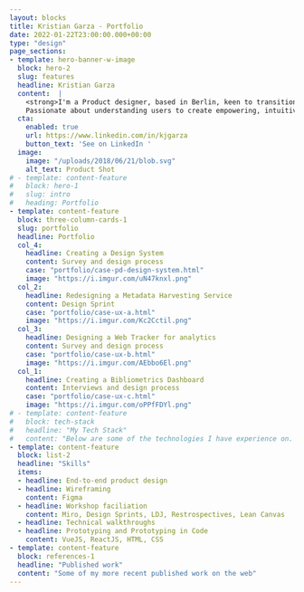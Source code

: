 ```yaml
---
layout: blocks
title: Kristian Garza - Portfolio
date: 2022-01-22T23:00:00.000+00:00
type: "design"
page_sections:
- template: hero-banner-w-image
  block: hero-2
  slug: features
  headline: Kristian Garza 
  content:  |
    <strong>I'm a Product designer, based in Berlin, keen to transition into UX Research in AI organisation.</strong>
    Passionate about understanding users to create empowering, intuitive experiences. Strong research, prototyping, and coding skills. Experienced in leveraging design and AI to solve real-world problems.
  cta:
    enabled: true
    url: https://www.linkedin.com/in/kjgarza
    button_text: 'See on LinkedIn '
  image:
    image: "/uploads/2018/06/21/blob.svg"
    alt_text: Product Shot
# - template: content-feature
#   block: hero-1
#   slug: intro
#   heading: Portfolio
- template: content-feature
  block: three-column-cards-1
  slug: portfolio
  headline: Portfolio
  col_4:
    headline: Creating a Design System
    content: Survey and design process
    case: "portfolio/case-pd-design-system.html"
    image: "https://i.imgur.com/uN47knxl.png"
  col_2:
    headline: Redesigning a Metadata Harvesting Service
    content: Design Sprint
    case: "portfolio/case-ux-a.html"
    image: "https://i.imgur.com/Kc2Cctil.png"
  col_3:
    headline: Designing a Web Tracker for analytics
    content: Survey and design process
    case: "portfolio/case-ux-b.html"
    image: "https://i.imgur.com/AEbbo6El.png"
  col_1:
    headline: Creating a Bibliometrics Dashboard
    content: Interviews and design process
    case: "portfolio/case-ux-c.html"
    image: "https://i.imgur.com/oPPfFDYl.png"
# - template: content-feature
#   block: tech-stack
#   headline: "My Tech Stack"
#   content: "Below are some of the technologies I have experience on. This is not an exhaustive list."
- template: content-feature
  block: list-2
  headline: "Skills"
  items:
  - headline: End-to-end product design
  - headline: Wireframing
    content: Figma
  - headline: Workshop faciliation
    content: Miro, Design Sprints, LDJ, Restrospectives, Lean Canvas
  - headline: Technical walkthroughs
  - headline: Prototyping and Prototyping in Code
    content: VueJS, ReactJS, HTML, CSS  
- template: content-feature
  block: references-1
  headline: "Published work"
  content: "Some of my more recent published work on the web"
---
```

